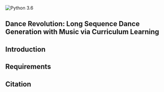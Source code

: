 ![Python 3.6](https://img.shields.io/badge/python-3.6-green.svg)
## Dance Revolution: Long Sequence Dance Generation with Music via Curriculum Learning

## Introduction

## Requirements

## Citation
